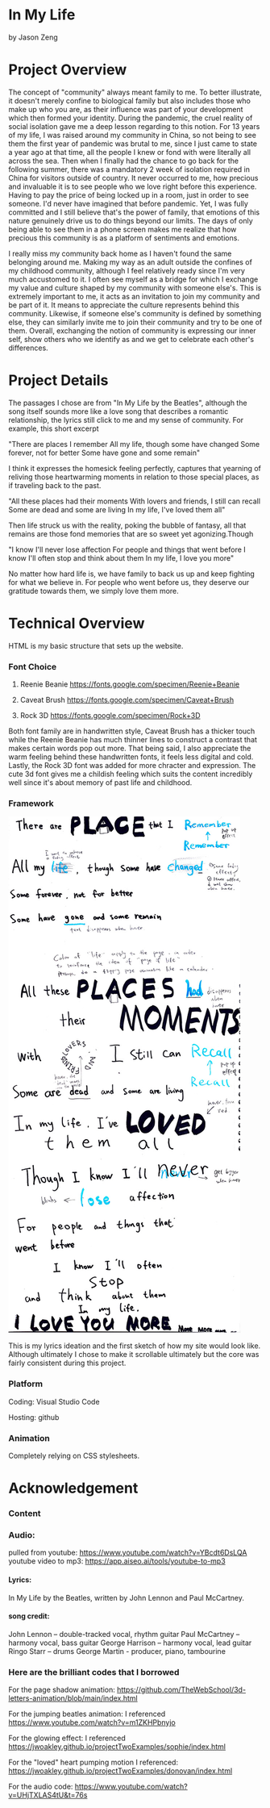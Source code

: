 # In My Life

by Jason Zeng

# Project Overview

The concept of "community" always meant family to me. To better illustrate, it doesn't merely confine to biological family but also includes those who make up who you are, as their influence was part of your development which then formed your identity. During the pandemic, the cruel reality of social isolation gave me a deep lesson regarding to this notion. For 13 years of my life, I was raised around my community in China, so not being to see them the first year of pandemic was brutal to me, since I just came to state a year ago at that time, all the people I knew or fond with were literally all across the sea. Then when I finally had the chance to go back for the following summer, there was a mandatory 2 week of isolation required in China for visitors outside of country. It never occurred to me, how precious and invaluable it is to see people who we love right before this experience. Having to pay the price of being locked up in a room, just in order to see someone. I'd never have imagined that before pandemic. Yet, I was fully committed and I still believe that's the power of family, that emotions of this nature genuinely drive us to do things beyond our limits. The days of only being able to see them in a phone screen makes me realize that how precious this community is as a platform of sentiments and emotions. 

I really miss my community back home as I haven't found the same belonging around me. Making my way as an adult outside the confines of my childhood community, although I feel relatively ready since I'm very much accustomed to it. I often see myself as a bridge for which I exchange my value and culture shaped by my community with someone else's. This is extremely important to me, it acts as an invitation to join my community and be part of it. It means to appreciate the culture represents behind this community. Likewise, if someone else's community is defined by something else, they can similarly invite me to join their community and try to be one of them. Overall, exchanging the notion of community is expressing our inner self, show others who we identify as and we get to celebrate each other's differences.

# Project Details

The passages I chose are from "In My Life by the Beatles", although the song itself sounds more like a love song that describes a romantic relationship, the lyrics still click to me and my sense of community. For example, this short excerpt

"There are places I remember
All my life, though some have changed
Some forever, not for better
Some have gone and some remain"

I think it expresses the homesick feeling perfectly, captures that yearning of reliving those heartwarming moments in relation to those special places, as if traveling back to the past.

"All these places had their moments
With lovers and friends, I still can recall
Some are dead and some are living
In my life, I've loved them all"

Then life struck us with the reality, poking the bubble of fantasy, all that remains are those fond memories that are so sweet yet agonizing.Though

"I know I'll never lose affection
For people and things that went before
I know I'll often stop and think about them
In my life, I love you more"

No matter how hard life is, we have family to back us up and keep fighting for what we believe in. For people who went before us, they deserve our gratitude towards them, we simply love them more.

# Technical Overview

HTML is my basic structure that sets up the website. 

### Font Choice
1. Reenie Beanie https://fonts.google.com/specimen/Reenie+Beanie

2. Caveat Brush https://fonts.google.com/specimen/Caveat+Brush

3. Rock 3D https://fonts.google.com/specimen/Rock+3D

Both font family are in handwritten style, Caveat Brush has a thicker touch while the Reenie Beanie has much thinner lines to construct a contrast that makes certain words pop out more. That being said, I also appreciate the warm feeling behind these handwritten fonts, it feels less digital and cold. Lastly, the Rock 3D font was added for more chracter and expression. The cute 3d font gives me a childish feeling which suits the content incredibly well since it's about memory of past life and childhood.

### Framework

![Lyrics Ideation of "In my Life" by the Beatles](img/lyrics%20ideation.jpg "Lyrics Ideation")

This is my lyrics ideation and the first sketch of how my site would look like. Although ultimately I chose to make it scrollable ultimately but the core was fairly consistent during this project.

### Platform

Coding: Visual Studio Code

Hosting: github

### Animation

Completely relying on CSS stylesheets.

# Acknowledgement

### Content

### Audio:
 
pulled from youtube: https://www.youtube.com/watch?v=YBcdt6DsLQA
youtube video to mp3: https://app.aiseo.ai/tools/youtube-to-mp3

#### Lyrics: 

In My Life by the Beatles, written by John Lennon and Paul McCartney.

#### song credit:

 John Lennon – double-tracked vocal, rhythm guitar
 Paul McCartney – harmony vocal, bass guitar
 George Harrison – harmony vocal, lead guitar
 Ringo Starr – drums 
 George Martin - producer, piano, tambourine

### Here are the brilliant codes that I borrowed

For the page shadow animation: https://github.com/TheWebSchool/3d-letters-animation/blob/main/index.html

For the jumping beatles animation: I referenced https://www.youtube.com/watch?v=m1ZKHPbnyjo

For the glowing effect: I referenced https://jwoakley.github.io/projectTwoExamples/sophie/index.html

For the "loved" heart pumping motion I referenced: https://jwoakley.github.io/projectTwoExamples/donovan/index.html 

For the audio code: https://www.youtube.com/watch?v=UHjTXLAS4tU&t=76s